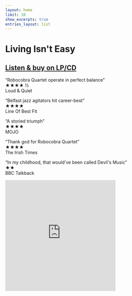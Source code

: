 ```yaml
---
layout: home
limit: 10
show_excerpts: true
entries_layout: list
---
```

# Living Isn't Easy
## [Listen & buy on LP/CD](https://ffm.to/rq_livingisnteasy)

“Robocobra Quartet operate in perfect balance” <br>★★★★ ½<br>Loud & Quiet

“Belfast jazz agitators hit career-best”<br>★★★★<br>Line Of Best Fit

“A storied triumph”<br>★★★★<br>MOJO

“Thank god for Robocobra Quartet”<br>★★★★<br>The Irish Times

“In my childhood, that would've been called Devil's Music”<br>★★<br>BBC Talkback

<iframe style="border: 0; width: 350px; height: 350px;" src="https://bandcamp.com/EmbeddedPlayer/album=4004019889/size=large/bgcol=ffffff/linkcol=333333/minimal=true/track=858971339/transparent=true/" seamless><a href="https://robocobraquartet.bandcamp.com/album/living-isnt-easy">Living Isn&#39;t Easy by Robocobra Quartet</a></iframe>